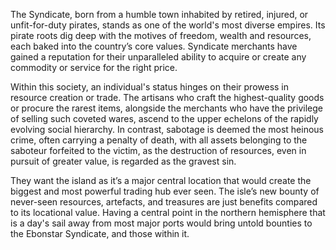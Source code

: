 The Syndicate, born from a humble town inhabited by retired, injured, or unfit-for-duty pirates, stands as one of the world's most diverse empires. Its pirate roots dig deep with the motives of freedom, wealth and resources, each baked into the country’s core values. Syndicate merchants have gained a reputation for their unparalleled ability to acquire or create any commodity or service for the right price.

Within this society, an individual's status hinges on their prowess in resource creation or trade. The artisans who craft the highest-quality goods or procure the rarest items, alongside the merchants who have the privilege of selling such coveted wares, ascend to the upper echelons of the rapidly evolving social hierarchy. In contrast, sabotage is deemed the most heinous crime, often carrying a penalty of death, with all assets belonging to the saboteur forfeited to the victim, as the destruction of resources, even in pursuit of greater value, is regarded as the gravest sin.

They want the island as it’s a major central location that would create the biggest and most powerful trading hub ever seen. The isle’s new bounty of never-seen resources, artefacts, and treasures are just benefits compared to its locational value. Having a central point in the northern hemisphere that is a day's sail away from most major ports would bring untold bounties to the Ebonstar Syndicate, and those within it.
